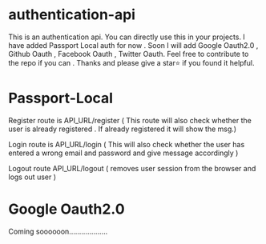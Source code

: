 # authentication-api
This is an authentication api. You can directly use this in your projects.
I have added Passport Local auth for now . Soon I will add Google Oauth2.0 , Github Oauth , Facebook Oauth , Twitter Oauth. 
Feel free to contribute to the repo if you can . Thanks and please give a star⭐ if you found it helpful.


# Passport-Local
Register route is API_URL/register ( This route will also check whether the user is already registered .
If already registered it will show the msg.)

Login route is API_URL/login ( This will also check whether the user has entered a wrong email and password and give message accordingly ) 

Logout route API_URL/logout ( removes user session from the browser and logs out user ) 


# Google Oauth2.0
Coming soooooon...................
